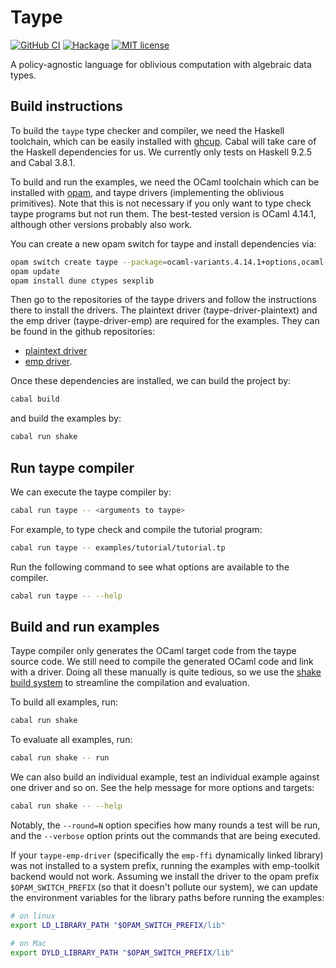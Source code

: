 # Taype

[![GitHub CI](https://github.com/ccyip/taype/workflows/CI/badge.svg)](https://github.com/ccyip/taype/actions)
[![Hackage](https://img.shields.io/hackage/v/taype.svg?logo=haskell)](https://hackage.haskell.org/package/taype)
[![MIT license](https://img.shields.io/badge/license-MIT-blue.svg)](LICENSE)

A policy-agnostic language for oblivious computation with algebraic data types.

## Build instructions

To build the `taype` type checker and compiler, we need the Haskell toolchain,
which can be easily installed with [ghcup](https://www.haskell.org/ghcup/).
Cabal will take care of the Haskell dependencies for us. We currently only tests
on Haskell 9.2.5 and Cabal 3.8.1.

To build and run the examples, we need the OCaml toolchain which can be
installed with [opam](https://opam.ocaml.org/), and taype drivers (implementing
the oblivious primitives). Note that this is not necessary if you only want to
type check taype programs but not run them. The best-tested version is OCaml
4.14.1, although other versions probably also work.

You can create a new opam switch for taype and install dependencies via:

``` sh
opam switch create taype --package=ocaml-variants.4.14.1+options,ocaml-option-flambda
opam update
opam install dune ctypes sexplib
```

Then go to the repositories of the taype drivers and follow the instructions
there to install the drivers. The plaintext driver (taype-driver-plaintext) and
the emp driver (taype-driver-emp) are required for the examples. They can be
found in the github repositories:
- [plaintext driver](https://github.com/ccyip/taype-driver-plaintext)
- [emp driver](https://github.com/ccyip/taype-driver-emp).

Once these dependencies are installed, we can build the project by:

``` sh
cabal build
```

and build the examples by:

``` sh
cabal run shake
```

## Run taype compiler

We can execute the taype compiler by:

``` sh
cabal run taype -- <arguments to taype>
```

For example, to type check and compile the tutorial program:

``` sh
cabal run taype -- examples/tutorial/tutorial.tp
```

Run the following command to see what options are available to the compiler.

``` sh
cabal run taype -- --help
```

## Build and run examples

Taype compiler only generates the OCaml target code from the taype source code.
We still need to compile the generated OCaml code and link with a driver. Doing
all these manually is quite tedious, so we use the [shake build
system](https://shakebuild.com/) to streamline the compilation and evaluation.

To build all examples, run:

``` sh
cabal run shake
```

To evaluate all examples, run:

``` sh
cabal run shake -- run
```

We can also build an individual example, test an individual example against one
driver and so on. See the help message for more options and targets:

``` sh
cabal run shake -- --help
```

Notably, the `--round=N` option specifies how many rounds a test will be run,
and the `--verbose` option prints out the commands that are being executed.

If your `taype-emp-driver` (specifically the `emp-ffi` dynamically linked
library) was not installed to a system prefix, running the examples with
emp-toolkit backend would not work. Assuming we install the driver to the opam
prefix `$OPAM_SWITCH_PREFIX` (so that it doesn't pollute our system), we can
update the environment variables for the library paths before running the
examples:

``` sh
# on linux
export LD_LIBRARY_PATH "$OPAM_SWITCH_PREFIX/lib"

# on Mac
export DYLD_LIBRARY_PATH "$OPAM_SWITCH_PREFIX/lib"
```
